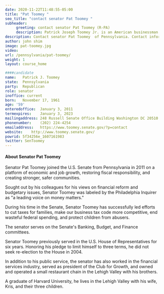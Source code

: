 ```yaml
---
date: 2020-11-22T11:48:55-05:00
title: "Pat Toomey "
seo_title: "contact senator Pat Toomey "
subheader:
     greeting: contact senator Pat Toomey (R-PA) 
     description: Patrick Joseph Toomey Jr. is an American businessman and politician serving as the junior United States Senator from Pennsylvania since 2011. A member of the Republican Party, he served three terms as the U.S. Representative for Pennsylvania's 15th congressional district, from 1999 to 2005.
description: Contact senator Pat Toomey  of Pennsylvania. Contact information for Pat Toomey  includes  email address, phone number, and mailing address.
author: john shim
image: pat-toomey.jpg
video:
url: /pennsylvania/pat-toomey/
weight: 1
layout: course_home

####candidate
name:	Patrick J. Toomey
state:	Pennsylvania
party:	Republican
role: senator
inoffice: current
born:	November 17, 1961
age: '59'
enteredoffice:	January 3, 2011
termexpires:	January 3, 2023
mailingaddress:	248 Russell Senate Office Building Washington DC 20510
phonenumber:	(202) 224-4254
emailaddress:	https://www.toomey.senate.gov/?p=contact
website:	http://www.toomey.senate.gov/
powrid: 5f34256e_1607161983
twitter: SenToomey
---
```

#### About Senator Pat Toomey
Senator Pat Toomey joined the U.S. Senate from Pennsylvania in 2011 on a platform of economic and job growth, restoring fiscal responsibility, and creating stronger, safer communities.

Sought out by his colleagues for his views on financial reform and budgetary issues, Senator Toomey was labeled by the Philadelphia Inquirer as "a leading voice on money matters."

During his time in the Senate, Senator Toomey has successfully led efforts to cut taxes for families, make our business tax code more competitive, end wasteful federal spending, and protect children from abusers.

The senator serves on the Senate's Banking, Budget, and Finance committees.

Senator Toomey previously served in the U.S. House of Representatives for six years. Honoring his pledge to limit himself to three terms, he did not seek re-election to the House in 2004.

In addition to his public service, the senator has also worked in the financial services industry, served as president of the Club for Growth, and owned and operated a small restaurant chain in the Lehigh Valley with his brothers.

A graduate of Harvard University, he lives in the Lehigh Valley with his wife, Kris, and their three children.


